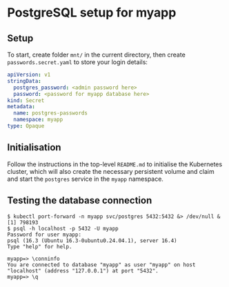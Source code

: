 # PostgreSQL setup for myapp

## Setup

To start, create folder `mnt/` in the current directory, then create `passwords.secret.yaml` to store your login details:

```yaml
apiVersion: v1
stringData:
  postgres_password: <admin password here>
  password: <password for myapp database here>
kind: Secret
metadata:
  name: postgres-passwords
  namespace: myapp
type: Opaque
```

## Initialisation

Follow the instructions in the top-level `README.md` to initialise the Kubernetes cluster, which will also create the necessary persistent volume and claim and start the `postgres` service in the `myapp` namespace.

## Testing the database connection

```console
$ kubectl port-forward -n myapp svc/postgres 5432:5432 &> /dev/null &
[1] 798193
$ psql -h localhost -p 5432 -U myapp
Password for user myapp: 
psql (16.3 (Ubuntu 16.3-0ubuntu0.24.04.1), server 16.4)
Type "help" for help.

myapp=> \conninfo
You are connected to database "myapp" as user "myapp" on host "localhost" (address "127.0.0.1") at port "5432".
myapp=> \q
```


